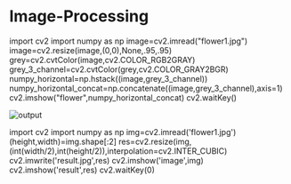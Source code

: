 # Image-Processing
import cv2
import numpy as np
image=cv2.imread("flower1.jpg")
image=cv2.resize(image,(0,0),None,.95,.95)
grey=cv2.cvtColor(image,cv2.COLOR_RGB2GRAY)
grey_3_channel=cv2.cvtColor(grey,cv2.COLOR_GRAY2BGR)
numpy_horizontal=np.hstack((image,grey_3_channel))
numpy_horizontal_concat=np.concatenate((image,grey_3_channel),axis=1)
cv2.imshow("flower",numpy_horizontal_concat)
cv2.waitKey()


![output](https://user-images.githubusercontent.com/72369402/105163284-ba317900-5b39-11eb-9103-313528df9fee.png)



import cv2
import numpy as np
img=cv2.imread('flower1.jpg')
(height,width)=img.shape[:2]
res=cv2.resize(img,(int(width/2),int(height/2)),interpolation=cv2.INTER_CUBIC)
cv2.imwrite('result.jpg',res)
cv2.imshow('image',img)
cv2.imshow('result',res)
cv2.waitKey(0)
